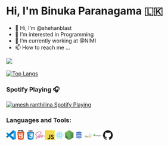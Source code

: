 # Hi, I'm Binuka Paranagama 🇱🇰 

- 👋 Hi, I’m @shehanblast
- 👀 I’m interested in Programming
- 🔭 I’m currently working at @NIMI
- 📫 How to reach me ...

<img src="https://github-readme-stats.vercel.app/api?username=shehanblast&&show_icons=true&title_color=ffffff&icon_color=bb2acf&text_color=daf7dc&bg_color=151515"/>

[![Top Langs](https://github-readme-stats.vercel.app/api/top-langs/?username=shehanblast&langs_count=8)](https://github.com/anuraghazra/github-readme-stats)
</br>

[instagram]: https://www.instagram.com/umesh_ranthilina/
[linkedin]: https://www.linkedin.com/in/umesh-ranthilina-209b071a1/
[Facebook]: https://www.facebook.com/umesh.ranthilina.902/
[StackOverFlow]: https://stackoverflow.com/users/15264374/umesh-ranthilina
[webdevplaylist]: https://raw.githubusercontent.com/github/explore
[jsplaylist]: https://raw.githubusercontent.com/github/explore
[cssplaylist]: https://raw.githubusercontent.com/github/explore
[reactplaylist]:https://raw.githubusercontent.com/github/explore

### Spotify Playing 🎧

[<img src="https://now-playing-codestackr.vercel.app/api/spotify-playing" alt="umesh ranthilina Spotify Playing" width="350" />](https://open.spotify.com/user/ymdu0pokv06x1cc1tsgfi8lht)

### Languages and Tools:

[<img align="left" alt="Visual Studio Code" width="26px" src="https://raw.githubusercontent.com/github/explore/80688e429a7d4ef2fca1e82350fe8e3517d3494d/topics/visual-studio-code/visual-studio-code.png" />][webdevplaylist]
[<img align="left" alt="HTML5" width="26px" src="https://raw.githubusercontent.com/github/explore/80688e429a7d4ef2fca1e82350fe8e3517d3494d/topics/html/html.png" />][webdevplaylist]
[<img align="left" alt="CSS3" width="26px" src="https://raw.githubusercontent.com/github/explore/80688e429a7d4ef2fca1e82350fe8e3517d3494d/topics/css/css.png" />][cssplaylist]
[<img align="left" alt="Sass" width="26px" src="https://raw.githubusercontent.com/github/explore/80688e429a7d4ef2fca1e82350fe8e3517d3494d/topics/sass/sass.png" />][cssplaylist]
[<img align="left" alt="JavaScript" width="26px" src="https://raw.githubusercontent.com/github/explore/80688e429a7d4ef2fca1e82350fe8e3517d3494d/topics/javascript/javascript.png" />][jsplaylist]
[<img align="left" alt="React" width="26px" src="https://raw.githubusercontent.com/github/explore/80688e429a7d4ef2fca1e82350fe8e3517d3494d/topics/react/react.png" />][reactplaylist]
[<img align="left" alt="Node.js" width="26px" src="https://raw.githubusercontent.com/github/explore/80688e429a7d4ef2fca1e82350fe8e3517d3494d/topics/nodejs/nodejs.png" />][webdevplaylist]
[<img align="left" alt="SQL" width="26px" src="https://raw.githubusercontent.com/github/explore/80688e429a7d4ef2fca1e82350fe8e3517d3494d/topics/sql/sql.png" />][webdevplaylist]
[<img align="left" alt="MySQL" width="26px" src="https://raw.githubusercontent.com/github/explore/80688e429a7d4ef2fca1e82350fe8e3517d3494d/topics/mysql/mysql.png" />][webdevplaylist]
[<img align="left" alt="MongoDB" width="26px" src="https://raw.githubusercontent.com/github/explore/80688e429a7d4ef2fca1e82350fe8e3517d3494d/topics/mongodb/mongodb.png" />][webdevplaylist]
[<img align="left" alt="GitHub" width="26px" src="https://raw.githubusercontent.com/github/explore/78df643247d429f6cc873026c0622819ad797942/topics/github/github.png" />][webdevplaylist]

<br />

<!-- ### Connect with me

[<img align="left" alt="binuka-sihan-paranagama" | LinkedIn" width="22px" src="https://cdn.jsdelivr.net/npm/simple-icons@v3/icons/linkedin.svg" />][linkedin]
[<img align="left"  | Facebook" width="22px" src="https://cdn.jsdelivr.net/npm/simple-icons@3.4.1/icons/facebook.svg" />][Facebook]
[<img align="left" | StackOverFlow" width="22px" src="https://cdn.jsdelivr.net/npm/simple-icons@3.4.1/icons/stackoverflow.svg" />][StackOverFlow]
[<img align="left"  | Instagram" width="22px" src="https://cdn.jsdelivr.net/npm/simple-icons@v3/icons/instagram.svg" />][instagram] -->





